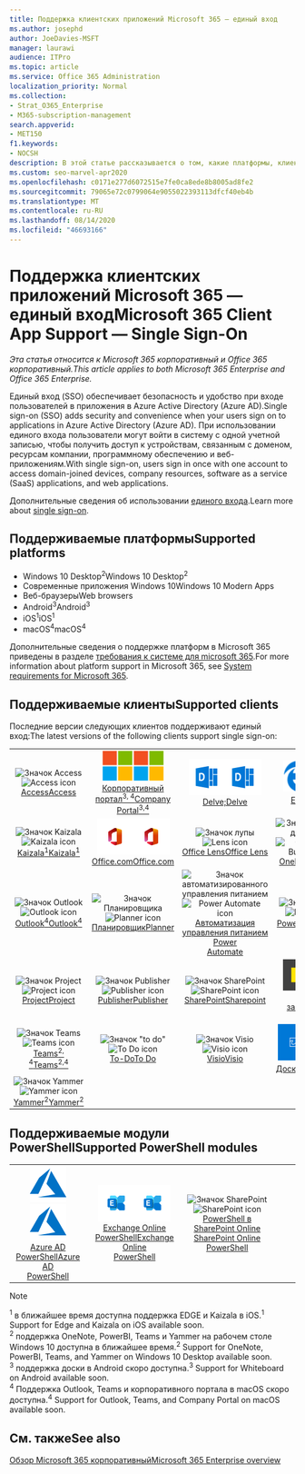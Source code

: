```yaml
---
title: Поддержка клиентских приложений Microsoft 365 — единый вход
ms.author: josephd
author: JoeDavies-MSFT
manager: laurawi
audience: ITPro
ms.topic: article
ms.service: Office 365 Administration
localization_priority: Normal
ms.collection:
- Strat_O365_Enterprise
- M365-subscription-management
search.appverid:
- MET150
f1.keywords:
- NOCSH
description: В этой статье рассказывается о том, какие платформы, клиенты и модули PowerShell поддерживают единый вход для Microsoft 365.
ms.custom: seo-marvel-apr2020
ms.openlocfilehash: c0171e277d6072515e7fe0ca8ede8b8005ad8fe2
ms.sourcegitcommit: 79065e72c0799064e9055022393113dfcf40eb4b
ms.translationtype: MT
ms.contentlocale: ru-RU
ms.lasthandoff: 08/14/2020
ms.locfileid: "46693166"
---
```

# <a name="microsoft-365-client-app-support--single-sign-on"></a><span data-ttu-id="81df3-103">Поддержка клиентских приложений Microsoft 365 — единый вход</span><span class="sxs-lookup"><span data-stu-id="81df3-103">Microsoft 365 Client App Support — Single Sign-On</span></span>

<span data-ttu-id="81df3-104">*Эта статья относится к Microsoft 365 корпоративный и Office 365 корпоративный.*</span><span class="sxs-lookup"><span data-stu-id="81df3-104">*This article applies to both Microsoft 365 Enterprise and Office 365 Enterprise.*</span></span>

<span data-ttu-id="81df3-105">Единый вход (SSO) обеспечивает безопасность и удобство при входе пользователей в приложения в Azure Active Directory (Azure AD).</span><span class="sxs-lookup"><span data-stu-id="81df3-105">Single sign-on (SSO) adds security and convenience when your users sign on to applications in Azure Active Directory (Azure AD).</span></span> <span data-ttu-id="81df3-106">При использовании единого входа пользователи могут войти в систему с одной учетной записью, чтобы получить доступ к устройствам, связанным с доменом, ресурсам компании, программному обеспечению и веб-приложениям.</span><span class="sxs-lookup"><span data-stu-id="81df3-106">With single sign-on, users sign in once with one account to access domain-joined devices, company resources, software as a service (SaaS) applications, and web applications.</span></span>

<span data-ttu-id="81df3-107">Дополнительные сведения об использовании [единого входа](https://docs.microsoft.com/azure/active-directory/manage-apps/what-is-single-sign-on).</span><span class="sxs-lookup"><span data-stu-id="81df3-107">Learn more about [single sign-on](https://docs.microsoft.com/azure/active-directory/manage-apps/what-is-single-sign-on).</span></span>

## <a name="supported-platforms"></a><span data-ttu-id="81df3-108">Поддерживаемые платформы</span><span class="sxs-lookup"><span data-stu-id="81df3-108">Supported platforms</span></span>

 - <span data-ttu-id="81df3-109">Windows 10 Desktop<sup>2</sup></span><span class="sxs-lookup"><span data-stu-id="81df3-109">Windows 10 Desktop<sup>2</sup></span></span>
 - <span data-ttu-id="81df3-110">Современные приложения Windows 10</span><span class="sxs-lookup"><span data-stu-id="81df3-110">Windows 10 Modern Apps</span></span>
 - <span data-ttu-id="81df3-111">Веб-браузеры</span><span class="sxs-lookup"><span data-stu-id="81df3-111">Web browsers</span></span>
 - <span data-ttu-id="81df3-112">Android<sup>3</sup></span><span class="sxs-lookup"><span data-stu-id="81df3-112">Android<sup>3</sup></span></span>
 - <span data-ttu-id="81df3-113">iOS<sup>1</sup></span><span class="sxs-lookup"><span data-stu-id="81df3-113">iOS<sup>1</sup></span></span>
 - <span data-ttu-id="81df3-114">macOS<sup>4</sup></span><span class="sxs-lookup"><span data-stu-id="81df3-114">macOS<sup>4</sup></span></span>

<span data-ttu-id="81df3-115">Дополнительные сведения о поддержке платформ в Microsoft 365 приведены в разделе [требования к системе для microsoft 365](https://products.office.com/office-system-requirements).</span><span class="sxs-lookup"><span data-stu-id="81df3-115">For more information about platform support in Microsoft 365, see [System requirements for Microsoft 365](https://products.office.com/office-system-requirements).</span></span>

## <a name="supported-clients"></a><span data-ttu-id="81df3-116">Поддерживаемые клиенты</span><span class="sxs-lookup"><span data-stu-id="81df3-116">Supported clients</span></span>

<span data-ttu-id="81df3-117">Последние версии следующих клиентов поддерживают единый вход:</span><span class="sxs-lookup"><span data-stu-id="81df3-117">The latest versions of the following clients support single sign-on:</span></span>

| | | | | | |
|:---:|:---:|:---:|:---:|:---:|:---:|
| <span data-ttu-id="81df3-118">![Значок Access](../media/o365-access-64x64.png)</span><span class="sxs-lookup"><span data-stu-id="81df3-118">![Access icon](../media/o365-access-64x64.png)</span></span> <br> [<span data-ttu-id="81df3-119">Access</span><span class="sxs-lookup"><span data-stu-id="81df3-119">Access</span></span>](https://products.office.com/access) | <span data-ttu-id="81df3-120">![Значок портала компании](../media/o365-microsoft-64x64.png)</span><span class="sxs-lookup"><span data-stu-id="81df3-120">![Company portal icon](../media/o365-microsoft-64x64.png)</span></span> <br> [<span data-ttu-id="81df3-121">Корпоративный <br> портал<sup>3, 4</sup></span><span class="sxs-lookup"><span data-stu-id="81df3-121">Company <br> Portal<sup>3,4</sup> </span></span>](https://docs.microsoft.com/intune-user-help/sign-in-to-the-company-portal) | <span data-ttu-id="81df3-122">![Значок delve](../media/o365-delve-64x64.png)</span><span class="sxs-lookup"><span data-stu-id="81df3-122">![Delve icon](../media/o365-delve-64x64.png)</span></span> <br> [<span data-ttu-id="81df3-123">Delve;</span><span class="sxs-lookup"><span data-stu-id="81df3-123">Delve</span></span>](https://products.office.com/business/intelligent-search) | <span data-ttu-id="81df3-124">![Значок пограничного сервера](../media/o365-edge-64x64.png)</span><span class="sxs-lookup"><span data-stu-id="81df3-124">![Edge icon](../media/o365-edge-64x64.png)</span></span> <br> [<span data-ttu-id="81df3-125">Edge<sup>1</sup></span><span class="sxs-lookup"><span data-stu-id="81df3-125">Edge<sup>1</sup></span></span>](https://www.microsoft.com/windows/microsoft-edge) | <span data-ttu-id="81df3-126">![Значок Excel](../media/o365-excel-64x64.png)</span><span class="sxs-lookup"><span data-stu-id="81df3-126">![Excel icon](../media/o365-excel-64x64.png)</span></span> <br> [<span data-ttu-id="81df3-127">Excel</span><span class="sxs-lookup"><span data-stu-id="81df3-127">Excel</span></span>](https://products.office.com/excel) 
| <span data-ttu-id="81df3-128">![Значок Kaizala](../media/o365-kaizala-64x64.png)</span><span class="sxs-lookup"><span data-stu-id="81df3-128">![Kaizala icon](../media/o365-kaizala-64x64.png)</span></span> <br> [<span data-ttu-id="81df3-129">Kaizala<sup>1</sup></span><span class="sxs-lookup"><span data-stu-id="81df3-129">Kaizala<sup>1</sup></span></span>](https://products.office.com/en/business/microsoft-kaizala) | <span data-ttu-id="81df3-130">![Значок Office.com](../media/o365-office-64x64.png)</span><span class="sxs-lookup"><span data-stu-id="81df3-130">![Office.com icon](../media/o365-office-64x64.png)</span></span> <br> [<span data-ttu-id="81df3-131">Office.com</span><span class="sxs-lookup"><span data-stu-id="81df3-131">Office.com</span></span>](https://www.office.com/) | <span data-ttu-id="81df3-132">![Значок лупы](../media/o365-lens-64x64.png)</span><span class="sxs-lookup"><span data-stu-id="81df3-132">![Lens icon](../media/o365-lens-64x64.png)</span></span> <br> [<span data-ttu-id="81df3-133">Office Lens</span><span class="sxs-lookup"><span data-stu-id="81df3-133">Office Lens</span></span>](https://www.microsoft.com/p/office-lens/9wzdncrfj3t8?activetab=pivot%3Aoverviewtab) | <span data-ttu-id="81df3-134">![Значок OneDrive для бизнеса](../media/o365-OneDrive-64x64.png)</span><span class="sxs-lookup"><span data-stu-id="81df3-134">![OneDrive for Business icon](../media/o365-OneDrive-64x64.png)</span></span> <br> [<span data-ttu-id="81df3-135">OneDrive</span><span class="sxs-lookup"><span data-stu-id="81df3-135">OneDrive</span></span>](https://products.office.com/onedrive-for-business/online-cloud-storage) | <span data-ttu-id="81df3-136">![Значок OneNote](../media/o365-OneNote-64x64.png)</span><span class="sxs-lookup"><span data-stu-id="81df3-136">![OneNote icon](../media/o365-OneNote-64x64.png)</span></span> <br> [<span data-ttu-id="81df3-137">OneNote<sup>2</sup></span><span class="sxs-lookup"><span data-stu-id="81df3-137">OneNote<sup>2</sup></span></span>](https://products.office.com/onenote) 
| <span data-ttu-id="81df3-138">![Значок Outlook](../media/o365-outlook-64x64.png)</span><span class="sxs-lookup"><span data-stu-id="81df3-138">![Outlook icon](../media/o365-outlook-64x64.png)</span></span> <br> [<span data-ttu-id="81df3-139">Outlook<sup>4</sup></span><span class="sxs-lookup"><span data-stu-id="81df3-139">Outlook<sup>4</sup></span></span>](https://products.office.com/outlook) | <span data-ttu-id="81df3-140">![Значок Планировщика](../media/o365-planner-64x64.png)</span><span class="sxs-lookup"><span data-stu-id="81df3-140">![Planner icon](../media/o365-planner-64x64.png)</span></span> <br> [<span data-ttu-id="81df3-141">Планировщик</span><span class="sxs-lookup"><span data-stu-id="81df3-141">Planner</span></span>](https://products.office.com/business/task-management-software) | <span data-ttu-id="81df3-142">![Значок автоматизированного управления питанием](../media/o365-flow-64x64.png)</span><span class="sxs-lookup"><span data-stu-id="81df3-142">![Power Automate icon](../media/o365-flow-64x64.png)</span></span> <br> [<span data-ttu-id="81df3-143">Автоматизация управления питанием <br></span><span class="sxs-lookup"><span data-stu-id="81df3-143">Power <br> Automate</span></span>](https://flow.microsoft.com) | <span data-ttu-id="81df3-144">![Значок PowerBI](../media/o365-powerbi-64x64.png)</span><span class="sxs-lookup"><span data-stu-id="81df3-144">![PowerBI icon](../media/o365-powerbi-64x64.png)</span></span> <br> [<span data-ttu-id="81df3-145">Power BI<sup>2</sup></span><span class="sxs-lookup"><span data-stu-id="81df3-145">Power BI<sup>2</sup></span></span>](https://powerbi.microsoft.com)| <span data-ttu-id="81df3-146">![Значок PowerPoint](../media/o365-powerpoint-64x64.png)</span><span class="sxs-lookup"><span data-stu-id="81df3-146">![PowerPoint icon](../media/o365-powerpoint-64x64.png)</span></span> <br> [<span data-ttu-id="81df3-147">PowerPoint</span><span class="sxs-lookup"><span data-stu-id="81df3-147">PowerPoint</span></span>](https://products.office.com/powerpoint) 
| <span data-ttu-id="81df3-148">![Значок Project](../media/o365-project-64x64.png)</span><span class="sxs-lookup"><span data-stu-id="81df3-148">![Project icon](../media/o365-project-64x64.png)</span></span> <br> [<span data-ttu-id="81df3-149">Project</span><span class="sxs-lookup"><span data-stu-id="81df3-149">Project</span></span>](https://products.office.com/project) | <span data-ttu-id="81df3-150">![Значок Publisher](../media/o365-publisher-64x64.png)</span><span class="sxs-lookup"><span data-stu-id="81df3-150">![Publisher icon](../media/o365-publisher-64x64.png)</span></span> <br> [<span data-ttu-id="81df3-151">Publisher</span><span class="sxs-lookup"><span data-stu-id="81df3-151">Publisher</span></span>](https://products.office.com/publisher) | <span data-ttu-id="81df3-152">![Значок SharePoint](../media/o365-sharepoint-64x64.png)</span><span class="sxs-lookup"><span data-stu-id="81df3-152">![SharePoint icon](../media/o365-sharepoint-64x64.png)</span></span> <br> [<span data-ttu-id="81df3-153">SharePoint</span><span class="sxs-lookup"><span data-stu-id="81df3-153">Sharepoint</span></span>](https://products.office.com/sharepoint) | <span data-ttu-id="81df3-154">![Значок клейких заметок](../media/o365-stickynotes-64x64.png)</span><span class="sxs-lookup"><span data-stu-id="81df3-154">![Sticky Notes icon](../media/o365-stickynotes-64x64.png)</span></span> <br> [<span data-ttu-id="81df3-155">Клейкие заметки</span><span class="sxs-lookup"><span data-stu-id="81df3-155">Sticky Notes</span></span>](https://www.microsoft.com/p/microsoft-sticky-notes/9nblggh4qghw)  | <span data-ttu-id="81df3-156">![Значок Sway](../media/o365-sway-64x64.png)</span><span class="sxs-lookup"><span data-stu-id="81df3-156">![Sway icon](../media/o365-sway-64x64.png)</span></span> <br> [<span data-ttu-id="81df3-157">Sway</span><span class="sxs-lookup"><span data-stu-id="81df3-157">Sway</span></span>](https://sway.com) 
| <span data-ttu-id="81df3-158">![Значок Teams](../media/o365-teams-64x64.png)</span><span class="sxs-lookup"><span data-stu-id="81df3-158">![Teams icon](../media/o365-teams-64x64.png)</span></span> <br> [<span data-ttu-id="81df3-159">Teams<sup>2, 4</sup></span><span class="sxs-lookup"><span data-stu-id="81df3-159">Teams<sup>2,4</sup></span></span>](https://products.office.com/microsoft-teams/group-chat-software) | <span data-ttu-id="81df3-160">![Значок "to do"](../media/o365-todo-64x64.png)</span><span class="sxs-lookup"><span data-stu-id="81df3-160">![To Do icon](../media/o365-todo-64x64.png)</span></span> <br> [<span data-ttu-id="81df3-161">To-Do</span><span class="sxs-lookup"><span data-stu-id="81df3-161">To Do</span></span>](https://todo.microsoft.com) | <span data-ttu-id="81df3-162">![Значок Visio](../media/o365-visio-64x64.png)</span><span class="sxs-lookup"><span data-stu-id="81df3-162">![Visio icon](../media/o365-visio-64x64.png)</span></span> <br> [<span data-ttu-id="81df3-163">Visio</span><span class="sxs-lookup"><span data-stu-id="81df3-163">Visio</span></span>](https://products.office.com/visio/flowchart-software) | <span data-ttu-id="81df3-164">![Значок Доски](../media/o365-whiteboard-64x64.png)</span><span class="sxs-lookup"><span data-stu-id="81df3-164">![Whiteboard icon](../media/o365-whiteboard-64x64.png)</span></span> <br> [<span data-ttu-id="81df3-165">Доска<sup>3</sup></span><span class="sxs-lookup"><span data-stu-id="81df3-165">Whiteboard<sup>3</sup></span></span>](https://whiteboard.microsoft.com/) | <span data-ttu-id="81df3-166">![Значок Word](../media/o365-word-64x64.png)</span><span class="sxs-lookup"><span data-stu-id="81df3-166">![Word icon](../media/o365-word-64x64.png)</span></span> <br> [<span data-ttu-id="81df3-167">Word</span><span class="sxs-lookup"><span data-stu-id="81df3-167">Word</span></span>](https://products.office.com/word) 
| <span data-ttu-id="81df3-168">![Значок Yammer](../media/o365-yammer-64x64.png)</span><span class="sxs-lookup"><span data-stu-id="81df3-168">![Yammer icon](../media/o365-yammer-64x64.png)</span></span> <br> [<span data-ttu-id="81df3-169">Yammer<sup>2</sup></span><span class="sxs-lookup"><span data-stu-id="81df3-169">Yammer<sup>2</sup></span></span>](https://products.office.com/yammer/yammer-overview) |

## <a name="supported-powershell-modules"></a><span data-ttu-id="81df3-170">Поддерживаемые модули PowerShell</span><span class="sxs-lookup"><span data-stu-id="81df3-170">Supported PowerShell modules</span></span>

| | | | | | |
|:---:|:---:|:---:|:---:|:---:|:---:|
| <span data-ttu-id="81df3-171">![Значок Azure](../media/o365-azure-64x64.png)</span><span class="sxs-lookup"><span data-stu-id="81df3-171">![Azure icon](../media/o365-azure-64x64.png)</span></span> <br> [<span data-ttu-id="81df3-172">Azure AD <br> PowerShell</span><span class="sxs-lookup"><span data-stu-id="81df3-172">Azure AD <br> PowerShell</span></span>](https://docs.microsoft.com/powershell/azure/active-directory/overview?view=azureadps-2.0) | <span data-ttu-id="81df3-173">![Значок Exchange](../media/o365-exchange-64x64.png)</span><span class="sxs-lookup"><span data-stu-id="81df3-173">![Exchange icon](../media/o365-exchange-64x64.png)</span></span> <br> [<span data-ttu-id="81df3-174">Exchange Online <br> PowerShell</span><span class="sxs-lookup"><span data-stu-id="81df3-174">Exchange Online <br> PowerShell</span></span>](https://docs.microsoft.com/powershell/exchange/exchange-online/exchange-online-powershell?view=exchange-ps) | <span data-ttu-id="81df3-175">![Значок SharePoint](../media/o365-sharepoint-64x64.png)</span><span class="sxs-lookup"><span data-stu-id="81df3-175">![SharePoint icon](../media/o365-sharepoint-64x64.png)</span></span> <br> [<span data-ttu-id="81df3-176">PowerShell в SharePoint Online <br></span><span class="sxs-lookup"><span data-stu-id="81df3-176">SharePoint Online <br> PowerShell</span></span>](https://docs.microsoft.com/powershell/sharepoint/sharepoint-online/connect-sharepoint-online)

> [!NOTE]
> <span data-ttu-id="81df3-177"><sup>1</sup> в ближайшее время доступна поддержка EDGE и Kaizala в iOS.</span><span class="sxs-lookup"><span data-stu-id="81df3-177"><sup>1</sup> Support for Edge and Kaizala on iOS available soon.</span></span> <br>
> <span data-ttu-id="81df3-178"><sup>2</sup> поддержка OneNote, PowerBI, Teams и Yammer на рабочем столе Windows 10 доступна в ближайшее время.</span><span class="sxs-lookup"><span data-stu-id="81df3-178"><sup>2</sup> Support for OneNote, PowerBI, Teams, and Yammer on Windows 10 Desktop available soon.</span></span> <br>
> <span data-ttu-id="81df3-179"><sup>3</sup> поддержка доски в Android скоро доступна.</span><span class="sxs-lookup"><span data-stu-id="81df3-179"><sup>3</sup> Support for Whiteboard on Android available soon.</span></span> <br>
> <span data-ttu-id="81df3-180"><sup>4</sup> Поддержка Outlook, Teams и корпоративного портала в macOS скоро доступна.</span><span class="sxs-lookup"><span data-stu-id="81df3-180"><sup>4</sup> Support for Outlook, Teams, and Company Portal on macOS available soon.</span></span> <br>

## <a name="see-also"></a><span data-ttu-id="81df3-181">См. также</span><span class="sxs-lookup"><span data-stu-id="81df3-181">See also</span></span>

[<span data-ttu-id="81df3-182">Обзор Microsoft 365 корпоративный</span><span class="sxs-lookup"><span data-stu-id="81df3-182">Microsoft 365 Enterprise overview</span></span>](microsoft-365-overview.md)
